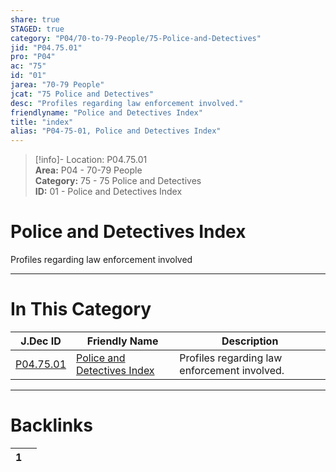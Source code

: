 ```yaml
---  
share: true  
STAGED: true  
category: "P04/70-to-79-People/75-Police-and-Detectives"  
jid: "P04.75.01"  
pro: "P04"  
ac: "75"  
id: "01"  
jarea: "70-79 People"  
jcat: "75 Police and Detectives"  
desc: "Profiles regarding law enforcement involved."  
friendlyname: "Police and Detectives Index"  
title: "index"  
alias: "P04-75-01, Police and Detectives Index"  
---  
```

>[!info]- Location: P04.75.01  
>**Area:** P04 - 70-79 People  
>**Category:** 75 - 75 Police and Detectives  
>**ID:** 01 - Police and Detectives Index  
  
# Police and Detectives Index  
  
Profiles regarding law enforcement involved  
   
  
  
---  
# In This Category  
  
| J.Dec ID                                                                                        | Friendly Name                                                                                                     | Description                                  |  
| ----------------------------------------------------------------------------------------------- | ----------------------------------------------------------------------------------------------------------------- | -------------------------------------------- |  
| [P04.75.01](index.md#) | [Police and Detectives Index](index.md#) | Profiles regarding law enforcement involved. |  
  
  
---  
# Backlinks  
<div><table class="dataview table-view-table"><thead class="table-view-thead"><tr class="table-view-tr-header"><th class="table-view-th"><span></span><span class="dataview small-text">1</span></th><th class="table-view-th"><span></span></th></tr></thead><tbody class="table-view-tbody"></tbody></table></div>